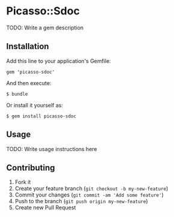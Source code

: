 # Picasso::Sdoc

TODO: Write a gem description

## Installation

Add this line to your application's Gemfile:

    gem 'picasso-sdoc'

And then execute:

    $ bundle

Or install it yourself as:

    $ gem install picasso-sdoc

## Usage

TODO: Write usage instructions here

## Contributing

1. Fork it
2. Create your feature branch (`git checkout -b my-new-feature`)
3. Commit your changes (`git commit -am 'Add some feature'`)
4. Push to the branch (`git push origin my-new-feature`)
5. Create new Pull Request
